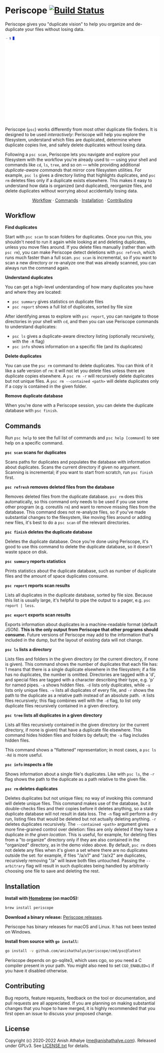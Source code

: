 # Periscope [![Build Status](https://github.com/anishathalye/periscope/workflows/CI/badge.svg)](https://github.com/anishathalye/periscope/actions?query=workflow%3ACI)
<!--
Other useful stuff:

https://goreportcard.com/report/github.com/anishathalye/periscope
-->

Periscope gives you "duplicate vision" to help you organize and de-duplicate your files without losing data.

<p align="center">
<img src="https://raw.githubusercontent.com/anishathalye/assets/master/periscope/demo.gif" width="636" alt="Periscope demo">
</p>

Periscope (`psc`) works differently from most other duplicate file finders. It
is designed to be used _interactively_: Periscope will help you explore the
filesystem, understand which files are duplicated, determine where duplicate
copies live, and safely delete duplicates without losing data.

Following a `psc scan`, Periscope lets you navigate and explore your filesystem
with the workflow you're already used to &mdash; using your shell and commands
like `cd`, `ls`, `tree`, and so on &mdash; while providing additional
_duplicate-aware commands_ that mirror core filesystem utilities. For example,
`psc ls` gives a directory listing that highlights duplicates, and `psc rm`
deletes files only if a duplicate exists elsewhere. This makes it easy to
understand how data is organized (and duplicated), reorganize files, and delete
duplicates without worrying about accidentally losing data.

<p align="center">
<a href="#workflow">Workflow</a> &middot; <a href="#commands">Commands</a> &middot; <a href="#installation">Installation</a> &middot; <a href="#contributing">Contributing</a>
</p>

## Workflow

**Find duplicates**

Start with `psc scan` to scan folders for duplicates. Once you run this, you
shouldn't need to run it again while looking at and deleting duplicates, unless
you move files around. If you delete files manually (rather than with `psc rm`),
you can make Periscope detect deletions with `psc refresh`, which runs much
faster than a full scan. `psc scan` is incremental, so if you want to scan a new
directory or re-analyze one that was already scanned, you can always run the
command again.

**Understand duplicates**

You can get a high-level understanding of how many duplicates you have and
where they are located:

- `psc summary` gives statistics on duplicate files
- `psc report` shows a full list of duplicates, sorted by file size

After identifying areas to explore with `psc report`, you can navigate to those
directories in your shell with `cd`, and then you can use Periscope commands to
understand duplicates:

- `psc ls` gives a duplicate-aware directory listing (optionally recursively,
  with the `-R` flag)
- `psc info` shows information on a specific file (and its duplicates)

**Delete duplicates**

You can use the `psc rm` command to delete duplicates. You can think of it like
a safe version of `rm`: it will not let you delete files unless there are
duplicate copies elsewhere. A `psc rm -r` will recursively delete duplicates
but not unique files. A `psc rm --contained <path>` will delete duplicates only
if a copy is contained in the given folder.

**Remove duplicate database**

When you're done with a Periscope session, you can delete the duplicate
database with `psc finish`.

## Commands

Run `psc help` to see the full list of commands and `psc help [command]` to see
help on a specific command.

**`psc scan` scans for duplicates**

Scans paths for duplicates and populates the database with information about
duplicates. Scans the current directory if given no argument. Scanning is
incremental; if you want to start from scratch, run `psc finish` first.

**`psc refresh` removes deleted files from the database**

Removes deleted files from the duplicate database. `psc rm` does this
automatically, so this command only needs to be used if you use some other
program (e.g. coreutils `rm`) and want to remove missing files from the
database. This command does not re-analyze files, so if you've made substantial
changes to the filesystem, like moving files around or adding new files, it's
best to do a `psc scan` of the relevant directories.

**`psc finish` deletes the duplicate database**

Deletes the duplicate database. Once you're done using Periscope, it's good to
use this command to delete the duplicate database, so it doesn't waste space on
disk.

**`psc summary` reports statistics**

Prints statistics about the duplicate database, such as number of duplicate
files and the amount of space duplicates consume.

**`psc report` reports scan results**

Lists all duplicates in the duplicate database, sorted by file size. Because
this list is usually large, it's helpful to pipe the output to a pager, e.g.
`psc report | less`.

**`psc export` exports scan results**

Exports information about duplicates in a machine-readable format (default
JSON). **This is the only output from Periscope that other programs should
consume.** Future versions of Periscope may add to the information that's
included in the dump, but the layout of existing data will not change.

**`psc ls` lists a directory**

Lists files and folders in the given directory (or the current directory, if
none is given). This command shows the number of duplicates that each file has:
1 means that there is a single duplicate elsewhere in the filesystem; if a file
has no duplicates, the number is omitted. Directories are tagged with a 'd',
and special files are tagged with a character describing their type, e.g. 'p'
for named pipes. `-a` shows hidden files. `-d` lists only duplicates, while
`-u` lists only unique files. `-v` lists all duplicates of every file, and `-r`
shows the path to the duplicate as a relative path instead of an absolute path.
`-R` lists files recursively; this flag combines well with the `-d` flag, to
list only duplicate files recursively contained in a given directory.

**`psc tree` lists all duplicates in a given directory**

Lists all files recursively contained in the given directory (or the current
directory, if none is given) that have a duplicate file elsewhere. This command
hides hidden files and folders by default; the `-a` flag includes hidden files.

This command shows a "flattened" representation; in most cases, a `psc ls -Rd`
is more useful.

**`psc info` inspects a file**

Shows information about a single file's duplicates. Like with `psc ls`, the
`-r` flag shows the path to the duplicate as a path relative to the given file.

**`psc rm` deletes duplicates**

Deletes duplicates but not unique files; no way of invoking this command will
delete unique files. This command makes use of the database, but it
double-checks files and their copies before it deletes anything, so a stale
duplicate database will not result in data loss. The `-n` flag will perform a
dry run, listing files that would be deleted but not actually deleting
anything. `-r` deletes duplicates recursively. The `--contained <path>`
argument gives more fine-grained control over deletion: files are only deleted
if they have a duplicate _in the given location_. This is useful, for example,
for deleting files from a "to organize" directory only if they are also
contained in the "organized" directory, as in the demo video above. By default,
`psc rm` does not delete any files when it's given a set where there are no
duplicates outside the set: for example, if files "/a/x1" and "/a/x2" are
duplicates, recursively removing "/a" will leave both files untouched. Passing
the `--arbitrary` flag will result in such duplicates being handled by
arbitrarily choosing one file to save and deleting the rest.

## Installation

**Install with [Homebrew](https://brew.sh/) (on macOS):**

```bash
brew install periscope
```

**Download a binary release:**
[Periscope releases](https://github.com/anishathalye/periscope/releases).

Periscope has binary releases for macOS and Linux. It has not been tested on
Windows.

**Install from source with `go install`:**

```bash
go install -v github.com/anishathalye/periscope/cmd/psc@latest
```

Periscope depends on go-sqlite3, which uses cgo, so you need a C compiler
present in your path. You might also need to set `CGO_ENABLED=1` if you have it
disabled otherwise.

<!--

Testing releases:

```
docker run -e --rm --privileged -v $PWD:/go/src/github.com/anishathalye/periscope -v /var/run/docker.sock:/var/run/docker.sock -w /go/src/github.com/anishathalye/periscope mailchain/goreleaser-xcgo --rm-dist --skip-publish
```

Supply `--snapshot` if version is not tagged

-->

## Contributing

Bug reports, feature requests, feedback on the tool or documentation, and pull
requests are all appreciated. If you are planning on making substantial changes
that you hope to have merged, it is highly recommended that you first open an
issue to discuss your proposed change.

## License

Copyright (c) 2020-2022 Anish Athalye (me@anishathalye.com). Released under GPLv3.
See [LICENSE.txt](LICENSE.txt) for details.
